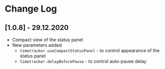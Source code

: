 # Change Log

## [1.0.8] - 29.12.2020

* Compact view of the status panel
* New parameters added
    * `timetracker.useCompactStatusPanel` - to control appearance of the status panel
    * `timetracker.delayBeforePause` - to control auto-pause delay
